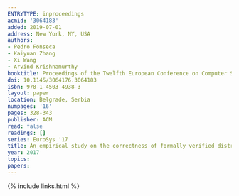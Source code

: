 ```yaml
---
ENTRYTYPE: inproceedings
acmid: '3064183'
added: 2019-07-01
address: New York, NY, USA
authors:
- Pedro Fonseca
- Kaiyuan Zhang
- Xi Wang
- Arvind Krishnamurthy
booktitle: Proceedings of the Twelfth European Conference on Computer Systems
doi: 10.1145/3064176.3064183
isbn: 978-1-4503-4938-3
layout: paper
location: Belgrade, Serbia
numpages: '16'
pages: 328-343
publisher: ACM
read: false
readings: []
series: EuroSys '17
title: An empirical study on the correctness of formally verified distributed systems
year: 2017
topics:
papers:
---
```


{% include links.html %}
